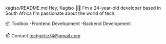 kagiso/README.md
Hey, Kagiso 👋🏽
I'm a 24-year-old developer based in South Africa
I'm passionate about the world of tech.

📦 Toolbox
-Frontend Development
-Backend Development

📫 Contact
techgirlie74@gmail.com


